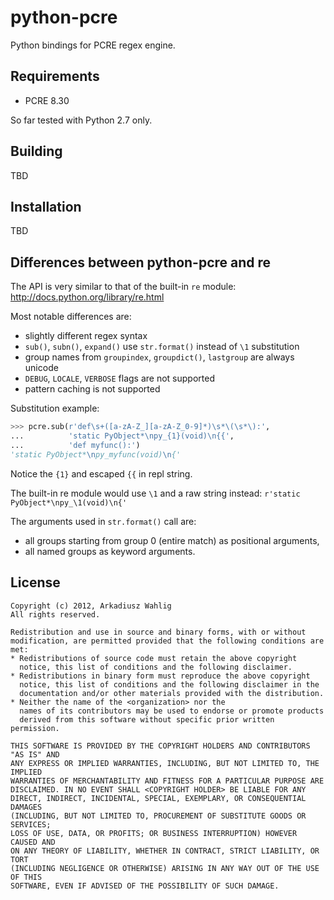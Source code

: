 python-pcre
===========

Python bindings for PCRE regex engine.


Requirements
------------

* PCRE 8.30

So far tested with Python 2.7 only.


Building
--------

TBD


Installation
------------

TBD


Differences between python-pcre and re
--------------------------------------

The API is very similar to that of the built-in `re` module:
http://docs.python.org/library/re.html

Most notable differences are:

* slightly different regex syntax
* `sub()`, `subn()`, `expand()` use `str.format()` instead of `\1` substitution
* group names from `groupindex`, `groupdict()`, `lastgroup` are always unicode
* `DEBUG`, `LOCALE`, `VERBOSE` flags are not supported
* pattern caching is not supported

Substitution example:

```python
>>> pcre.sub(r'def\s+([a-zA-Z_][a-zA-Z_0-9]*)\s*\(\s*\):',
...          'static PyObject*\npy_{1}(void)\n{{',
...          'def myfunc():')
'static PyObject*\npy_myfunc(void)\n{'
```
Notice the `{1}` and escaped `{{` in repl string.

The built-in re module would use `\1` and a raw string instead:
`r'static PyObject*\npy_\1(void)\n{'`

The arguments used in `str.format()` call are:
* all groups starting from group 0 (entire match) as positional arguments,
* all named groups as keyword arguments.


License
-------

```
Copyright (c) 2012, Arkadiusz Wahlig
All rights reserved.

Redistribution and use in source and binary forms, with or without
modification, are permitted provided that the following conditions are met:
* Redistributions of source code must retain the above copyright
  notice, this list of conditions and the following disclaimer.
* Redistributions in binary form must reproduce the above copyright
  notice, this list of conditions and the following disclaimer in the
  documentation and/or other materials provided with the distribution.
* Neither the name of the <organization> nor the
  names of its contributors may be used to endorse or promote products
  derived from this software without specific prior written permission.

THIS SOFTWARE IS PROVIDED BY THE COPYRIGHT HOLDERS AND CONTRIBUTORS "AS IS" AND
ANY EXPRESS OR IMPLIED WARRANTIES, INCLUDING, BUT NOT LIMITED TO, THE IMPLIED
WARRANTIES OF MERCHANTABILITY AND FITNESS FOR A PARTICULAR PURPOSE ARE
DISCLAIMED. IN NO EVENT SHALL <COPYRIGHT HOLDER> BE LIABLE FOR ANY
DIRECT, INDIRECT, INCIDENTAL, SPECIAL, EXEMPLARY, OR CONSEQUENTIAL DAMAGES
(INCLUDING, BUT NOT LIMITED TO, PROCUREMENT OF SUBSTITUTE GOODS OR SERVICES;
LOSS OF USE, DATA, OR PROFITS; OR BUSINESS INTERRUPTION) HOWEVER CAUSED AND
ON ANY THEORY OF LIABILITY, WHETHER IN CONTRACT, STRICT LIABILITY, OR TORT
(INCLUDING NEGLIGENCE OR OTHERWISE) ARISING IN ANY WAY OUT OF THE USE OF THIS
SOFTWARE, EVEN IF ADVISED OF THE POSSIBILITY OF SUCH DAMAGE.
```
